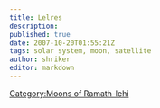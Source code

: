 ```yaml
---
title: Lelres
description:
published: true
date: 2007-10-20T01:55:21Z
tags: solar system, moon, satellite
author: shriker
editor: markdown
---
```


[Category:Moons of Ramath-lehi](/Category:Moons_of_Ramath-lehi "wikilink")